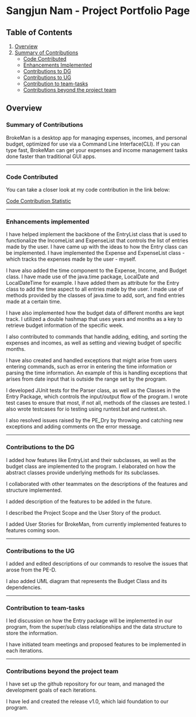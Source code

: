 # Sangjun Nam - Project Portfolio Page

## Table of Contents

1. [Overview](#overview)
2. [Summary of Contributions](#summary-of-contributions)
   - [Code Contributed](#code-contributed)
   - [Enhancements Implemented](#enhancements-implemented)
   - [Contributions to DG](#contributions-to-the-dg)
   - [Contributions to UG](#contributions-to-the-ug)
   - [Contribution to team-tasks](#contribution-to-team-tasks)
   - [Contributions beyond the project team](#contributions-beyond-the-project-team)

## Overview


### Summary of Contributions

BrokeMan is a desktop app for managing expenses, incomes, and personal budget, optimized for use via a Command Line Interface(CLI). If you can type fast, BrokeMan can get your expenses and income management tasks done faster than traditional GUI apps.

---

### Code Contributed

You can take a closer look at my code contribution in the link below:

[Code Contribution Statistic](https://nus-cs2113-ay2223s2.github.io/tp-dashboard/?search=&sort=groupTitle&sortWithin=title&timeframe=commit&mergegroup=&groupSelect=groupByRepos&breakdown=true&checkedFileTypes=docs~functional-code~test-code~other&since=2023-02-17&tabOpen=true&tabType=authorship&tabAuthor=namsengi11&tabRepo=AY2223S2-CS2113-F13-2%2Ftp%5Bmaster%5D&authorshipIsMergeGroup=false&authorshipFileTypes=docs~functional-code~test-code&authorshipIsBinaryFileTypeChecked=false&authorshipIsIgnoredFilesChecked=false)

---

### Enhancements implemented

I have helped implement the backbone of the EntryList class that is used to functionalize the IncomeList and ExpenseList that controls the list of entries made by the user. I have came up with the ideas to how the Entry class can be implemented. I have implemented the Expense and ExpenseList class - which tracks the expenses made by the user - myself.

I have also added the time component to the Expense, Income, and Budget class. I have made use of the java.time package, LocalDate and LocalDateTime for example. I have added them as attribute for the Entry class to add the time aspect to all entries made by the user. I made use of methods provided by the classes of java.time to add, sort, and find entries made at a certain time.

I have also implemented how the budget data of different months are kept track. I utilized a double hashmap that uses years and months as a key to retrieve budget information of the specific week. 

I also contributed to commands that handle adding, editing, and sorting the expenses and incomes, as well as setting and viewing budget of specific months.

I have also created and handled exceptions that might arise from users entering commands, such as error in entering the time information or parsing the time information. An example of this is handling exceptions that arises from date input that is outside the range set by the program. 

I developed JUnit tests for the Parser class, as well as the Classes in the Entry Package, which controls the input/output flow of the program. I wrote test cases to ensure that most, if not all, methods of the classes are tested. I also wrote testcases for io testing using runtest.bat and runtest.sh.

I also resolved issues raised by the PE_Dry by throwing and catching new exceptions and adding comments on the error message. 

---

### Contributions to the DG

I added how features like EntryList and their subclasses, as well as the budget class are implemented to the program. I elaborated on how the abstract classes provide underlying methods for its subclasses. 

I collaborated with other teammates on the descriptions of the features and structure implemented. 

I added description of the features to be added in the future.

I described the Project Scope and the User Story of the product.

I added User Stories for BrokeMan, from currently implemented features to features coming soon. 

---

### Contributions to the UG

I added and edited descriptions of our commands to resolve the issues that arose from the PE-D.

I also added UML diagram that represents the Budget Class and its dependencies.

---

### Contribution to team-tasks

I led discussion on how the Entry package will be implemented in our program, from the super/sub class relationships and the data structure to store the information. 

I have initiated team meetings and proposed features to be implemented in each iterations. 

---

### Contributions beyond the project team

I have set up the github repository for our team, and managed the development goals of each iterations. 

I have led and created the release v1.0, which laid foundation to our program. 
